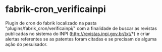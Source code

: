 # fabrik-cron_verificainpi
Plugin de cron do fabrik localizado na pasta "plugins/fabrik_cron/verificainpi/" com a finalidade de buscar as revistas publicadas no sistema do INPI (http://revistas.inpi.gov.br/txt/*) e criar alertas referentes se as patentes foram citadas e se precisam de alguma ação do pesuisador.
